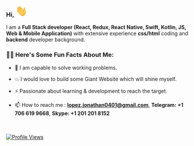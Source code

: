 ### Hi,  <img src="https://github.com/systemshock89/systemshock89/raw/main/img/Hi.gif" height="32">
I am a **Full Stack developer (React, Redux, React Native, Swift, Kotlin, JS, Web & Mobile Application)** with extensive experience **css/html** coding and **backend** developer background.
### 👨‍💻 Here's Some Fun Facts About Me:

- 💬 I am capable to solve working problems.

- 💥 I would love to build some Giant Website which will shine myself.

- ⚡ Passionate about learning & development to reach the target.

- 📫 How to reach me : **lopez.jonathan0401@gmail.com**, **Telegram: +1 706 619 9668**, **Skype: +1 201 201 8152**
<br><br><br>

<a href="https://github.com/UltraDEV007/">
   <img alt="Profile Views" src="https://komarev.com/ghpvc/?username=berthutapea&style=flat-square&label=Profile+Views&color=0891b2" />
</a>

